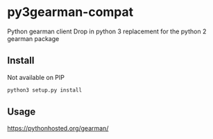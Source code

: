 # py3gearman-compat
Python gearman client
Drop in python 3 replacement for the python 2 gearman package

## Install
Not available on PIP

```bash
python3 setup.py install
```

## Usage
https://pythonhosted.org/gearman/
